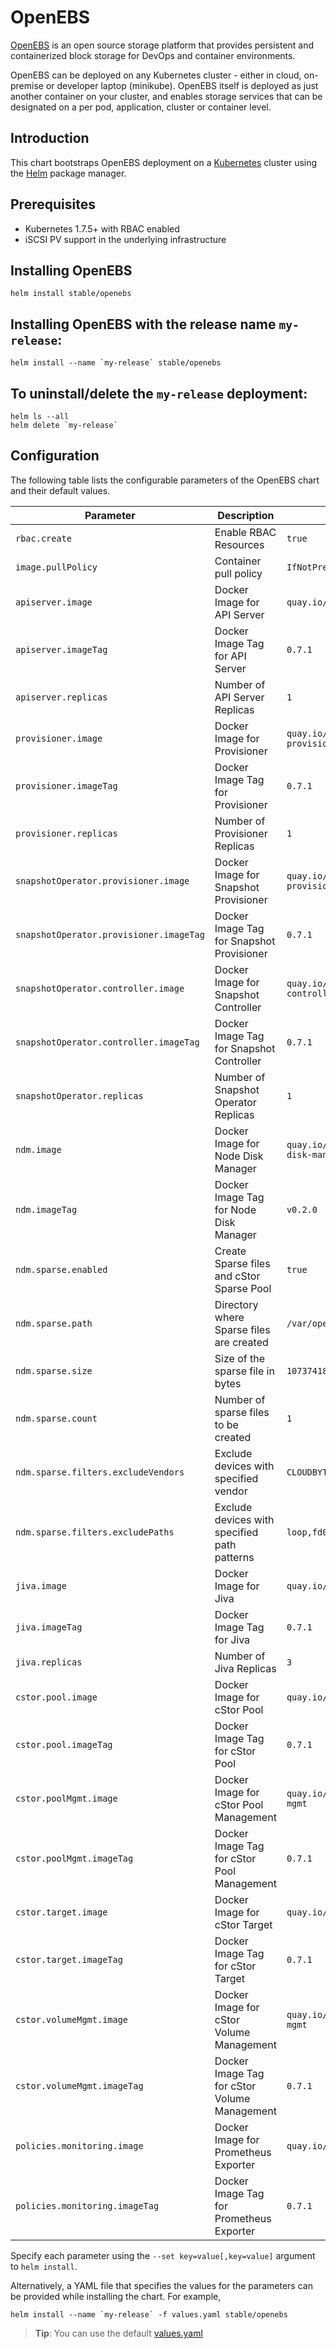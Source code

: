 OpenEBS
=======

[OpenEBS](https://github.com/openebs/openebs) is an open source storage platform that provides persistent and containerized block storage for DevOps and container environments.

OpenEBS can be deployed on any Kubernetes cluster - either in cloud, on-premise or developer laptop (minikube). OpenEBS itself is deployed as just another container on your cluster, and enables storage services that can be designated on a per pod, application, cluster or container level.

Introduction
------------

This chart bootstraps OpenEBS deployment on a [Kubernetes](http://kubernetes.io) cluster using the [Helm](https://helm.sh) package manager.

## Prerequisites
- Kubernetes 1.7.5+ with RBAC enabled
- iSCSI PV support in the underlying infrastructure

## Installing OpenEBS
```
helm install stable/openebs
```

## Installing OpenEBS with the release name `my-release`:
```
helm install --name `my-release` stable/openebs
```

## To uninstall/delete the `my-release` deployment:
```
helm ls --all
helm delete `my-release`
```


## Configuration

The following table lists the configurable parameters of the OpenEBS chart and their default values.

| Parameter                               | Description                                   | Default                                   |
| ----------------------------------------| --------------------------------------------- | ----------------------------------------- |
| `rbac.create`                           | Enable RBAC Resources                         | `true`                                    |
| `image.pullPolicy`                      | Container pull policy                         | `IfNotPresent`                            |
| `apiserver.image`                       | Docker Image for API Server                   | `quay.io/openebs/m-apiserver`             |
| `apiserver.imageTag`                    | Docker Image Tag for API Server               | `0.7.1`                                   |
| `apiserver.replicas`                    | Number of API Server Replicas                 | `1`                                       |
| `provisioner.image`                     | Docker Image for Provisioner                  | `quay.io/openebs/openebs-k8s-provisioner` |
| `provisioner.imageTag`                  | Docker Image Tag for Provisioner              | `0.7.1`                                   |
| `provisioner.replicas`                  | Number of Provisioner Replicas                | `1`                                       |
| `snapshotOperator.provisioner.image`    | Docker Image for Snapshot Provisioner         | `quay.io/openebs/snapshot-provisioner`    |
| `snapshotOperator.provisioner.imageTag` | Docker Image Tag for Snapshot Provisioner     | `0.7.1`                                   |
| `snapshotOperator.controller.image`     | Docker Image for Snapshot Controller          | `quay.io/openebs/snapshot-controller`     |
| `snapshotOperator.controller.imageTag`  | Docker Image Tag for Snapshot Controller      | `0.7.1`                                   |
| `snapshotOperator.replicas`             | Number of Snapshot Operator Replicas          | `1`                                       |
| `ndm.image`                             | Docker Image for Node Disk Manager            | `quay.io/openebs/openebs/node-disk-manager-amd64` |
| `ndm.imageTag`                          | Docker Image Tag for Node Disk Manager        | `v0.2.0`                                  |
| `ndm.sparse.enabled`                    | Create Sparse files and cStor Sparse Pool     | `true`                                    |
| `ndm.sparse.path`                       | Directory where Sparse files are created      | `/var/openebs/sparse`                     |
| `ndm.sparse.size`                       | Size of the sparse file in bytes              | `10737418240`                             |
| `ndm.sparse.count`                      | Number of sparse files to be created          | `1`                                       |
| `ndm.sparse.filters.excludeVendors`     | Exclude devices with specified vendor         | `CLOUDBYT,OpenEBS`                        |
| `ndm.sparse.filters.excludePaths`       | Exclude devices with specified path patterns  | `loop,fd0,sr0,/dev/ram,/dev/dm-`          |
| `jiva.image`                            | Docker Image for Jiva                         | `quay.io/openebs/jiva`                    |
| `jiva.imageTag`                         | Docker Image Tag for Jiva                     | `0.7.1`                                   |
| `jiva.replicas`                         | Number of Jiva Replicas                       | `3`                                       |
| `cstor.pool.image`                      | Docker Image for cStor Pool                   | `quay.io/openebs/cstor-pool`              |
| `cstor.pool.imageTag`                   | Docker Image Tag for cStor Pool               | `0.7.1`                                   |
| `cstor.poolMgmt.image`                  | Docker Image for cStor Pool  Management       | `quay.io/openebs/cstor-pool-mgmt`         |
| `cstor.poolMgmt.imageTag`               | Docker Image Tag for cStor Pool Management    | `0.7.1`                                   |
| `cstor.target.image`                    | Docker Image for cStor Target                 | `quay.io/openebs/cstor-istgt`             |
| `cstor.target.imageTag`                 | Docker Image Tag for cStor Target             | `0.7.1`                                   |
| `cstor.volumeMgmt.image`                | Docker Image for cStor Volume  Management     | `quay.io/openebs/cstor-volume-mgmt`       |
| `cstor.volumeMgmt.imageTag`             | Docker Image Tag for cStor Volume Management  | `0.7.1`                                   |
| `policies.monitoring.image`             | Docker Image for Prometheus Exporter          | `quay.io/openebs/m-exporter`              |
| `policies.monitoring.imageTag`          | Docker Image Tag for Prometheus Exporter      | `0.7.1`                                   |


Specify each parameter using the `--set key=value[,key=value]` argument to `helm install`.

Alternatively, a YAML file that specifies the values for the parameters can be provided while installing the chart. For example,

```shell
helm install --name `my-release` -f values.yaml stable/openebs
```

> **Tip**: You can use the default [values.yaml](values.yaml)
